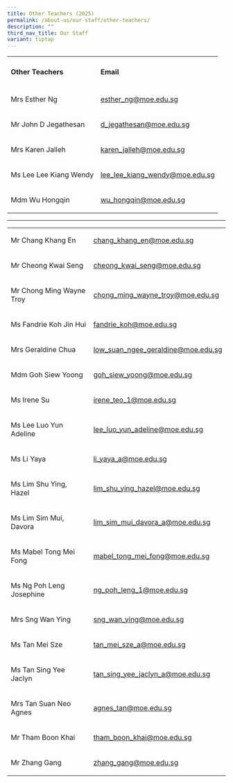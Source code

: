 ```yaml
---
title: Other Teachers (2025)
permalink: /about-us/our-staff/other-teachers/
description: ""
third_nav_title: Our Staff
variant: tiptap
---
```

<table style="minWidth: 50px">
<colgroup>
<col>
<col>
</colgroup>
<tbody>
<tr>
<td rowspan="1" colspan="1">
<h4>Other Teachers</h4>
</td>
<td rowspan="1" colspan="1">
<h4>Email</h4>
</td>
</tr>
<tr>
<td rowspan="1" colspan="1">
<p>Mrs Esther Ng</p>
</td>
<td rowspan="1" colspan="1">
<p><a href="mailto:esther_ng@moe.edu.sg" rel="noopener noreferrer nofollow" target="_blank">esther_ng@moe.edu.sg</a>
</p>
</td>
</tr>
<tr>
<td rowspan="1" colspan="1">
<p>Mr John D Jegathesan</p>
</td>
<td rowspan="1" colspan="1">
<p><a href="mailto:d_jegathesan@moe.edu.sg" rel="noopener noreferrer nofollow" target="_blank">d_jegathesan@moe.edu.sg</a>
</p>
</td>
</tr>
<tr>
<td rowspan="1" colspan="1">
<p>Mrs Karen Jalleh</p>
</td>
<td rowspan="1" colspan="1">
<p><a href="mailto:karen_jalleh@moe.edu.sg" rel="noopener noreferrer nofollow" target="_blank">karen_jalleh@moe.edu.sg</a>
</p>
</td>
</tr>
<tr>
<td rowspan="1" colspan="1">
<p>Ms Lee Lee Kiang Wendy</p>
</td>
<td rowspan="1" colspan="1">
<p><a href="mailto:lee_lee_kiang_wendy@moe.edu.sg" rel="noopener noreferrer nofollow" target="_blank">lee_lee_kiang_wendy@moe.edu.sg</a>
</p>
</td>
</tr>
<tr>
<td rowspan="1" colspan="1">
<p>Mdm Wu Hongqin</p>
</td>
<td rowspan="1" colspan="1">
<p><a href="mailto:wu_hongqin@moe.edu.sg" rel="noopener noreferrer nofollow" target="_blank">wu_hongqin@moe.edu.sg</a>
</p>
</td>
</tr>
</tbody>
</table>
<hr>
<p></p>
<table style="minWidth: 50px">
<colgroup>
<col>
<col>
</colgroup>
<tbody>
<tr>
<td rowspan="1" colspan="1">
<p>Mr Chang Khang En</p>
</td>
<td rowspan="1" colspan="1">
<p><a href="mailto:chang_khang_en@moe.edu.sg" rel="noopener noreferrer nofollow" target="_blank">chang_khang_en@moe.edu.sg</a>
</p>
</td>
</tr>
<tr>
<td rowspan="1" colspan="1">
<p>Mr Cheong Kwai Seng</p>
</td>
<td rowspan="1" colspan="1">
<p><a href="mailto:cheong_kwai_seng@moe.edu.sg" rel="noopener noreferrer nofollow" target="_blank">cheong_kwai_seng@moe.edu.sg</a>
</p>
</td>
</tr>
<tr>
<td rowspan="1" colspan="1">
<p>Mr Chong Ming Wayne Troy</p>
</td>
<td rowspan="1" colspan="1">
<p><a href="mailto:chong_ming_wayne_troy@moe.edu.sg" rel="noopener noreferrer nofollow" target="_blank">chong_ming_wayne_troy@moe.edu.sg</a>
</p>
</td>
</tr>
<tr>
<td rowspan="1" colspan="1">
<p>Ms Fandrie Koh Jin Hui</p>
</td>
<td rowspan="1" colspan="1">
<p><a href="mailto:fandrie_koh@moe.edu.sg" rel="noopener nofollow" target="_blank">fandrie_koh@moe.edu.sg</a>
</p>
</td>
</tr>
<tr>
<td rowspan="1" colspan="1">
<p>Mrs Geraldine Chua</p>
</td>
<td rowspan="1" colspan="1">
<p><a href="mailto:low_suan_ngee_geraldine@moe.edu.sg" rel="noopener noreferrer nofollow" target="_blank">low_suan_ngee_geraldine@moe.edu.sg</a>
</p>
</td>
</tr>
<tr>
<td rowspan="1" colspan="1">
<p>Mdm Goh Siew Yoong</p>
</td>
<td rowspan="1" colspan="1">
<p><a href="mailto:goh_siew_yoong@moe.edu.sg" rel="noopener noreferrer nofollow" target="_blank">goh_siew_yoong@moe.edu.sg</a>
</p>
</td>
</tr>
<tr>
<td rowspan="1" colspan="1">
<p>Ms Irene Su</p>
</td>
<td rowspan="1" colspan="1">
<p><a href="mailto:irene_teo_1@moe.edu.sg" rel="noopener noreferrer nofollow" target="_blank">irene_teo_1@moe.edu.sg</a>
</p>
</td>
</tr>
<tr>
<td rowspan="1" colspan="1">
<p>Ms Lee Luo Yun Adeline</p>
</td>
<td rowspan="1" colspan="1">
<p><a href="mailto:lee_luo_yun_adeline@moe.edu.sg" rel="noopener noreferrer nofollow" target="_blank">lee_luo_yun_adeline@moe.edu.sg</a>
</p>
</td>
</tr>
<tr>
<td rowspan="1" colspan="1">
<p>Ms Li Yaya</p>
</td>
<td rowspan="1" colspan="1">
<p><a href="mailto:li_yaya_a@moe.edu.sg" rel="noopener nofollow" target="_blank">li_yaya_a@moe.edu.sg</a>
</p>
</td>
</tr>
<tr>
<td rowspan="1" colspan="1">
<p>Ms Lim Shu Ying, Hazel</p>
</td>
<td rowspan="1" colspan="1">
<p><a href="mailto:lim_shu_ying_hazel@moe.edu.sg" rel="noopener noreferrer nofollow" target="_blank">lim_shu_ying_hazel@moe.edu.sg</a>
</p>
</td>
</tr>
<tr>
<td rowspan="1" colspan="1">
<p>Ms Lim Sim Mui, Davora</p>
</td>
<td rowspan="1" colspan="1">
<p><a href="mailto:lim_sim_mui_davora_a@moe.edu.sg" rel="noopener noreferrer nofollow" target="_blank">lim_sim_mui_davora_a@moe.edu.sg</a>
</p>
</td>
</tr>
<tr>
<td rowspan="1" colspan="1">
<p>Ms Mabel Tong Mei Fong</p>
</td>
<td rowspan="1" colspan="1">
<p><a href="mailto:mabel_tong_mei_fong@moe.edu.sg" rel="noopener noreferrer nofollow" target="_blank">mabel_tong_mei_fong@moe.edu.sg</a>
</p>
</td>
</tr>
<tr>
<td rowspan="1" colspan="1">
<p>Ms Ng Poh Leng Josephine</p>
</td>
<td rowspan="1" colspan="1">
<p><a href="mailto:ng_poh_leng_1@moe.edu.sg" rel="noopener noreferrer nofollow" target="_blank">ng_poh_leng_1@moe.edu.sg</a>
</p>
</td>
</tr>
<tr>
<td rowspan="1" colspan="1">
<p>Mrs Sng Wan Ying</p>
</td>
<td rowspan="1" colspan="1">
<p><a href="mailto:sng_wan_ying@moe.edu.sg" rel="noopener noreferrer nofollow" target="_blank">sng_wan_ying@moe.edu.sg</a>
</p>
</td>
</tr>
<tr>
<td rowspan="1" colspan="1">
<p>Ms Tan Mei Sze</p>
</td>
<td rowspan="1" colspan="1">
<p><a href="mailto:tan_mei_sze_a@moe.edu.sg" rel="noopener noreferrer nofollow" target="_blank">tan_mei_sze_a@moe.edu.sg</a>
</p>
</td>
</tr>
<tr>
<td rowspan="1" colspan="1">
<p>Ms Tan Sing Yee Jaclyn</p>
</td>
<td rowspan="1" colspan="1">
<p><a href="mailto:tan_sing_yee_jaclyn_a@moe.edu.sg" rel="noopener noreferrer nofollow" target="_blank">tan_sing_yee_jaclyn_a@moe.edu.sg</a>
</p>
</td>
</tr>
<tr>
<td rowspan="1" colspan="1">
<p>Mrs Tan Suan Neo Agnes</p>
</td>
<td rowspan="1" colspan="1">
<p><a href="mailto:agnes_tan@moe.edu.sg" rel="noopener noreferrer nofollow" target="_blank">agnes_tan@moe.edu.sg</a>
</p>
</td>
</tr>
<tr>
<td rowspan="1" colspan="1">
<p>Mr Tham Boon Khai</p>
</td>
<td rowspan="1" colspan="1">
<p><a href="mailto:tham_boon_khai@moe.edu.sg" rel="noopener noreferrer nofollow" target="_blank">tham_boon_khai@moe.edu.sg</a>
</p>
</td>
</tr>
<tr>
<td rowspan="1" colspan="1">
<p>Mr Zhang Gang</p>
</td>
<td rowspan="1" colspan="1">
<p><a href="mailto:zhang_gang@moe.edu.sg" rel="noopener noreferrer nofollow" target="_blank">zhang_gang@moe.edu.sg</a>
</p>
</td>
</tr>
</tbody>
</table>
<p></p>
